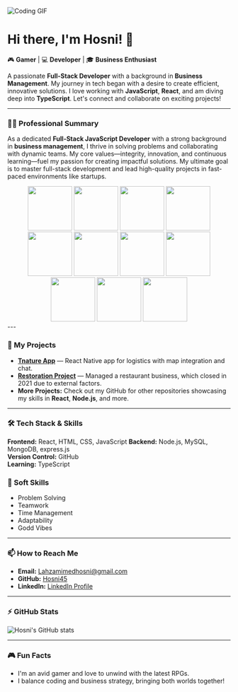 ![Coding GIF](https://pin.it/18k08l2Y9)


# Hi there, I'm Hosni! 👋

🎮 **Gamer** | 💻 **Developer** | 🎓 **Business Enthusiast**

A passionate **Full-Stack Developer** with a background in **Business Management**. My journey in tech began with a desire to create efficient, innovative solutions. I love working with **JavaScript**, **React**, and am diving deep into **TypeScript**. Let's connect and collaborate on exciting projects!

---

### 👨‍💼 Professional Summary

As a dedicated **Full-Stack JavaScript Developer** with a strong background in **business management**, I thrive in solving problems and collaborating with dynamic teams. My core values—integrity, innovation, and continuous learning—fuel my passion for creating impactful solutions. My ultimate goal is to master full-stack development and lead high-quality projects in fast-paced environments like startups.
 
  
<div align="center">
<img src="https://user-images.githubusercontent.com/74038190/212257454-16e3712e-945a-4ca2-b238-408ad0bf87e6.gif" width="100">
<img src="https://user-images.githubusercontent.com/74038190/212257468-1e9a91f1-b626-4baa-b15d-5c385dfa7ed2.gif" width="100">
<img src="https://user-images.githubusercontent.com/74038190/212257465-7ce8d493-cac5-494e-982a-5a9deb852c4b.gif" width="100">
<img src="https://user-images.githubusercontent.com/74038190/212257467-871d32b7-e401-42e8-a166-fcfd7baa4c6b.gif" width="100">
<img src="https://user-images.githubusercontent.com/74038190/212281775-b468df30-4edc-4bf8-a4ee-f52e1aaddc86.gif" width="100">
<img src="https://user-images.githubusercontent.com/74038190/212281756-450d3ffa-9335-4b98-a965-db8a18fee927.gif" width="100">
<img src="https://user-images.githubusercontent.com/74038190/212281780-0afd9616-8310-46e9-a898-c4f5269f1387.gif" width="100">
<img src="https://github.com/Anmol-Baranwal/Cool-GIFs-For-GitHub/assets/74038190/29fd6286-4e7b-4d6c-818f-c4765d5e39a9" width="100">
<img src="https://github.com/Anmol-Baranwal/Cool-GIFs-For-GitHub/assets/74038190/67f477ed-6624-42da-99f0-1a7b1a16eecb" width="100">
<img src="https://github.com/Anmol-Baranwal/Cool-GIFs-For-GitHub/assets/74038190/3c16d4f2-b757-4c70-8f42-43d5dddd2c36" width="100">
<img src="https://github.com/Anmol-Baranwal/Cool-GIFs-For-GitHub/assets/74038190/398b19b1-9aae-4c1f-8bc0-d172a2c08d68" width="100">
</div>---


### 🚀 My Projects

- **[Tnature App](https://github.com/Hosni45/TnatureApp)** — React Native app for logistics with map integration and chat.
- **[Restoration Project](https://github.com/Hosni45/RestorationProject)** — Managed a restaurant business, which closed in 2021 due to external factors.
- **More Projects:** Check out my GitHub for other repositories showcasing my skills in **React**, **Node.js**, and more.

---

### 🛠 Tech Stack & Skills

**Frontend:** React, HTML, CSS, JavaScript
**Backend:** Node.js, MySQL, MongoDB, express.js  
**Version Control:** GitHub  
**Learning:** TypeScript

### 🚀 Soft Skills

- Problem Solving
- Teamwork
- Time Management
- Adaptability
- Godd Vibes

---

### 📫 How to Reach Me

- **Email:** [Lahzamimedhosni@gmail.com](mailto:Lahzamimedhosni@gmail.com)
- **GitHub:** [Hosni45](https://github.com/Hosni45)
- **LinkedIn:** [LinkedIn Profile](www.linkedin.com/in/med-hosni)

---

### ⚡ GitHub Stats

![Hosni's GitHub stats](https://github-readme-stats.vercel.app/api?username=Hosni45&show_icons=true&theme=tokyonight)

---

### 🎮 Fun Facts

- I'm an avid gamer and love to unwind with the latest RPGs.
- I balance coding and business strategy, bringing both worlds together!
